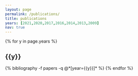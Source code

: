 ```yaml
---
layout: page
permalink: /publications/
title: publications
years: [2021,2020,2017,2016,2014,2013,2009]
nav: true
---
```

<div class="publications">

{% for y in page.years %}
  <h2 class="year">{{y}}</h2>
  {% bibliography -f papers -q @*[year={{y}}]* %}
{% endfor %}

</div>

